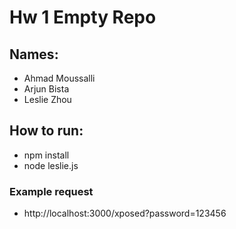 # Hw 1 Empty Repo
## Names:
- Ahmad Moussalli
- Arjun Bista
- Leslie Zhou

## How to run:
- npm install
- node leslie.js

### Example request
- http://localhost:3000/xposed?password=123456